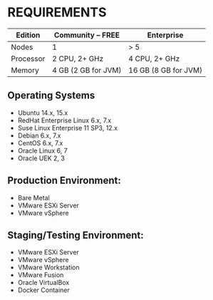 # REQUIREMENTS


| Edition | Community – FREE | Enterprise |
| --- | --- | --- |
| Nodes | 1 | > 5 |
| Processor | 2 CPU, 2+ GHz | 4 CPU, 2+ GHz |
| Memory | 4 GB (2 GB for JVM) | 16 GB (8 GB for JVM) |

## Operating Systems

-   Ubuntu 14.x, 15.x
-   RedHat Enterprise Linux 6.x, 7.x
-   Suse Linux Enterprise 11 SP3, 12.x
-   Debian 6.x, 7.x
-   CentOS 6.x, 7.x
-   Oracle Linux 6, 7
-   Oracle UEK 2, 3

## Production Environment:

-   Bare Metal
-   VMware ESXi Server
-   VMware vSphere

## Staging/Testing Environment:

-   VMware ESXi Server
-   VMware vSphere
-   VMware Workstation
-   VMware Fusion
-   Oracle VirtualBox
-   Docker Container